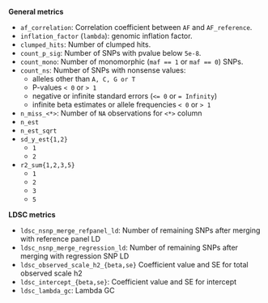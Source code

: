 **General metrics**

- `af_correlation`: Correlation coefficient between `AF` and `AF_reference`.
- `inflation_factor` (`lambda`): genomic inflation factor.
- `clumped_hits`: Number of clumped hits.
- `count_p_sig`: Number of SNPs with pvalue below `5e-8`.
- `count_mono`: Number of monomorphic (`maf == 1` or `maf == 0`) SNPs.
- `count_ns`: Number of SNPs with nonsense values:
    - alleles other than `A, C, G or T`
    - P-values `< 0` or `> 1`
    - negative or infinite standard errors (`<= 0` or `= Infinity`)
    - infinite beta estimates or allele frequencies `< 0` or `> 1`
- `n_miss_<*>`: Number of `NA` observations for `<*>` column
- `n_est`
- `n_est_sqrt`
- `sd_y_est{1,2}`
    - `1`
    - `2`
- `r2_sum{1,2,3,5}`
    - `1`
    - `2`
    - `3`
    - `5`

**LDSC metrics**

- `ldsc_nsnp_merge_refpanel_ld`:
  Number of remaining SNPs after merging with reference panel LD
- `ldsc_nsnp_merge_regression_ld`:
  Number of remaining SNPs after merging with regression SNP LD
- `ldsc_observed_scale_h2_{beta,se}`
  Coefficient value and SE for total observed scale h2
- `ldsc_intercept_{beta,se}`:
  Coefficient value and SE for intercept
- `ldsc_lambda_gc`:
  Lambda GC
